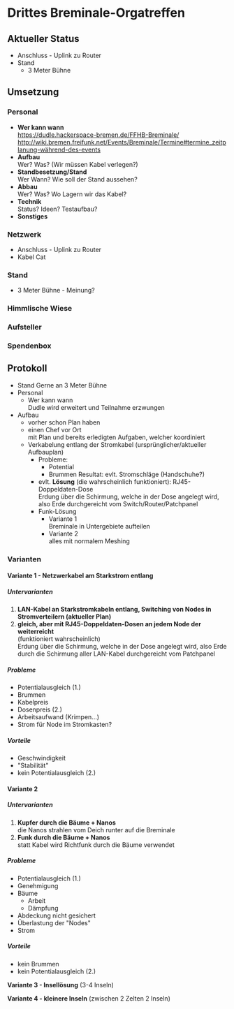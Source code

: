 # Drittes Breminale-Orgatreffen
## Aktueller Status
* Anschluss - Uplink zu Router
* Stand
  * 3 Meter Bühne

## Umsetzung
### Personal
* **Wer kann wann**  
  https://dudle.hackerspace-bremen.de/FFHB-Breminale/  
  http://wiki.bremen.freifunk.net/Events/Breminale/Termine#termine_zeitplanung-während-des-events
* **Aufbau**  
  Wer? Was? (Wir müssen Kabel verlegen?)
* **Standbesetzung/Stand**  
  Wer Wann? Wie soll der Stand aussehen?
* **Abbau**  
  Wer? Was? Wo Lagern wir das Kabel?
* **Technik**  
  Status? Ideen? Testaufbau?
* **Sonstiges**

### Netzwerk
* Anschluss - Uplink zu Router
* Kabel Cat

### Stand
 * 3 Meter Bühne - Meinung?


### Himmlische Wiese

### Aufsteller

### Spendenbox


## Protokoll
* Stand 
  Gerne an 3 Meter Bühne
* Personal
  * Wer kann wann  
    Dudle wird erweitert und Teilnahme erzwungen
* Aufbau  
  * vorher schon Plan haben
  * einen Chef vor Ort  
    mit Plan und bereits erledigten Aufgaben, welcher koordiniert
  * Verkabelung entlang der Stromkabel (ursprünglicher/aktueller Aufbauplan)
      * Probleme:  
          * Potential
          * Brummen
        Resultat: evlt. Stromschläge (Handschuhe?)  
      * evlt. **Lösung** (die wahrscheinlich funktioniert): RJ45-Doppeldaten-Dose  
      Erdung über die Schirmung, welche in der Dose angelegt wird, also Erde durchgereicht vom Switch/Router/Patchpanel
      * Funk-Lösung
          * Variante 1  
            Breminale in Untergebiete aufteilen
          * Variante 2  
            alles mit normalem Meshing



### Varianten

#### Variante 1 - Netzwerkabel am Starkstrom entlang
##### Untervarianten
1. **LAN-Kabel an Starkstromkabeln entlang, Switching von Nodes in Stromverteilern (aktueller Plan)**
2. **gleich, aber mit RJ45-Doppeldaten-Dosen an jedem Node der weiterreicht**  
(funktioniert wahrscheinlich)  
Erdung über die Schirmung, welche in der Dose angelegt wird, also Erde durch die Schirmung aller LAN-Kabel durchgereicht vom Patchpanel

##### Probleme  
* Potentialausgleich (1.)  
* Brummen  
* Kabelpreis  
* Dosenpreis (2.)
* Arbeitsaufwand (Krimpen...)  
* Strom für Node im Stromkasten?  

##### Vorteile
* Geschwindigkeit  
* "Stabilität"  
* kein Potentialausgleich (2.)

#### Variante 2
##### Untervarianten
1. **Kupfer durch die Bäume + Nanos**  
die Nanos strahlen vom Deich runter auf die Breminale
2. **Funk durch die Bäume + Nanos**  
statt Kabel wird Richtfunk durch die Bäume verwendet

##### Probleme
* Potentialausgleich (1.)  
* Genehmigung  
* Bäume  
  * Arbeit  
  * Dämpfung  
* Abdeckung nicht gesichert  
* Überlastung der "Nodes"  
* Strom  

##### Vorteile
* kein Brummen  
* kein Potentialausgleich (2.)  

**Variante 3 - Insellösung** (3-4 Inseln)


**Variante 4 - kleinere Inseln** (zwischen 2 Zelten 2 Inseln)

